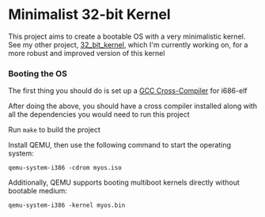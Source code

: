 # Minimalist 32-bit Kernel

This project aims to create a bootable OS with a very minimalistic kernel. See my other project, [32_bit_kernel](https://github.com/jammel-yeboah/32_bit_kernel), which I'm currently working on, for a more robust and improved version of this kernel

### Booting the OS
The first thing you should do is set up a [GCC Cross-Compiler](https://wiki.osdev.org/GCC_Cross-Compiler) for i686-elf

After doing the above, you should have a cross compiler installed along with all the dependencies you would need to run this project

Run `make` to build the project

Install QEMU, then use the following command to start the operating system:

`qemu-system-i386 -cdrom myos.iso`

Additionally, QEMU supports booting multiboot kernels directly without bootable medium:

`qemu-system-i386 -kernel myos.bin`
